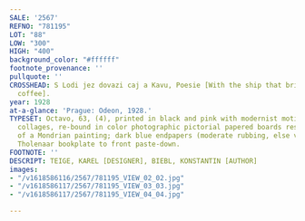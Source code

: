 ```yaml
---
SALE: '2567'
REFNO: "781195"
LOT: "88"
LOW: "300"
HIGH: "400"
background_color: "#ffffff"
footnote_provenance: ''
pullquote: ''
CROSSHEAD: S Lodi jez dovazi caj a Kavu, Poesie [With the ship that brings tea and
  coffee].
year: 1928
at-a-glance: 'Prague: Odeon, 1928.'
TYPESET: Octavo, 63, (4), printed in black and pink with modernist motifs and typographic
  collages, re-bound in color photographic pictorial papered boards resembling a detail
  of a Mondrian painting; dark blue endpapers (moderate rubbing, else very good).
  Tholenaar bookplate to front paste-down.
FOOTNOTE: ''
DESCRIPT: TEIGE, KAREL [DESIGNER], BIEBL, KONSTANTIN [AUTHOR]
images:
- "/v1618586116/2567/781195_VIEW_02_02.jpg"
- "/v1618586117/2567/781195_VIEW_03_03.jpg"
- "/v1618586117/2567/781195_VIEW_04_04.jpg"

---
```

